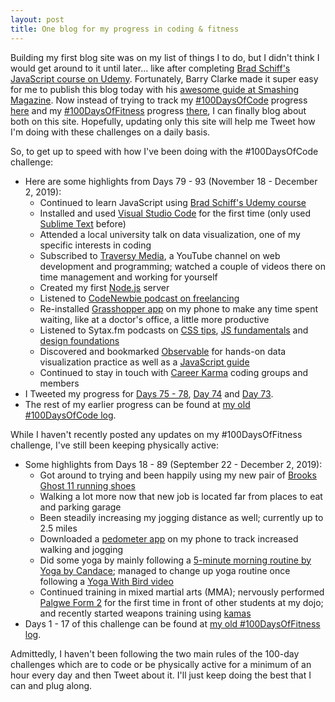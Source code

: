 ```yaml
---
layout: post
title: One blog for my progress in coding & fitness
---
```


Building my first blog site was on my list of things I to do, but I didn't think I would get around to it until later... like after completing [Brad Schiff's JavaScript course on Udemy](https://www.udemy.com/course/learn-javascript-full-stack-from-scratch/). Fortunately, Barry Clarke made it super easy for me to publish this blog today with his [awesome guide at Smashing Magazine](https://www.smashingmagazine.com/2014/08/build-blog-jekyll-github-pages/).  Now instead of trying to track my [#100DaysOfCode](https://www.100daysofcode.com/) progress [here](https://github.com/webdevholland/100-days-of-code/blob/master/log.md#100-days-of-code---log) and my [#100DaysOfFitness](https://www.100daysofx.com/) progress [there](https://docs.google.com/document/d/11T8-AI0RzqrGjwh-CO2cs4mVpR3vsYsXwRTe9I3CGDc/edit?usp=sharing), I can finally blog about both on this site. Hopefully, updating only this site will help me Tweet how I'm doing with these challenges on a daily basis.

So, to get up to speed with how I've been doing with the #100DaysOfCode challenge:
* Here are some highlights from Days 79 - 93 (November 18 - December 2, 2019):
  - Continued to learn JavaScript using [Brad Schiff's Udemy course](https://www.udemy.com/course/learn-javascript-full-stack-from-scratch/)
  - Installed and used [Visual Studio Code](https://code.visualstudio.com/) for the first time (only used [Sublime Text](https://www.sublimetext.com/) before)
  - Attended a local university talk on data visualization, one of my specific interests in coding
  - Subscribed to [Traversy Media](https://www.youtube.com/channel/UC29ju8bIPH5as8OGnQzwJyA), a YouTube channel on web development and programming; watched a couple of videos there on time management and working for yourself
  - Created my first [Node.js](https://nodejs.org/en/) server
  - Listened to [CodeNewbie podcast on freelancing](https://www.codenewbie.org/podcast/should-you-start-freelancing)
  - Re-installed [Grasshopper app](https://learn.grasshopper.app/) on my phone to make any time spent waiting, like at a doctor's office, a little more productive
  - Listened to Sytax.fm podcasts on [CSS tips](https://syntax.fm/show/197/hasty-treat-tips-for-writing-good-css), [JS fundamentals](https://syntax.fm/show/162/the-fundamentals-js) and [design foundations](https://syntax.fm/show/196/design-foundations-for-developers)
  - Discovered and bookmarked [Observable](https://observablehq.com/) for hands-on data visualization practice as well as a [JavaScript guide](https://github.com/ryanmcdermott/clean-code-javascript)
  - Continued to stay in touch with [Career Karma](https://careerkarma.com/) coding groups and members
* I Tweeted my progress for [Days 75 - 78](https://twitter.com/webdevholland/status/1196278451508056064), [Day 74](https://twitter.com/webdevholland/status/1195027756049993728) and [Day 73](https://twitter.com/webdevholland/status/1194540773313798144).
* The rest of my earlier progress can be found at [my old #100DaysOfCode log](https://github.com/webdevholland/100-days-of-code/blob/master/log.md#100-days-of-code---log).

While I haven't recently posted any updates on my #100DaysOfFitness challenge, I've still been keeping physically active:
* Some highlights from Days 18 - 89 (September 22 - December 2, 2019):
  - Got around to trying and been happily using my new pair of [Brooks Ghost 11 running shoes](https://www.brooksrunning.com/en_us/brooks-running-shoes-ghost-11-womens/120277.html)
  - Walking a lot more now that new job is located far from places to eat and parking garage
  - Been steadily increasing my jogging distance as well; currently up to 2.5 miles
  - Downloaded a [pedometer app](https://play.google.com/store/apps/details?id=pedometer.stepcounter.calorieburner.pedometerforwalking&hl=en_US) on my phone to track increased walking and jogging
  - Did some yoga by mainly following a [5-minute morning routine by Yoga by Candace](https://www.youtube.com/watch?v=GK92t5KI3ok&list=PLsO7f0Rn8TDQbIHEEC85lvilQWU3qXuxG&index=2); managed to change up yoga routine once following a [Yoga With Bird video](https://www.youtube.com/watch?v=VulzDLPwJLs&list=PLsO7f0Rn8TDQbIHEEC85lvilQWU3qXuxG&index=34)
  - Continued training in mixed martial arts (MMA); nervously performed [Palgwe Form 2](https://blackbeltwiki.com/palgwe-form-2) for the first time in front of other students at my dojo; and recently started weapons training using [kamas](https://en.wikipedia.org/wiki/Kama_(weapon))
* Days 1 - 17 of this challenge can be found at [my old #100DaysOfFitness log](https://docs.google.com/document/d/11T8-AI0RzqrGjwh-CO2cs4mVpR3vsYsXwRTe9I3CGDc/edit?usp=sharing).

Admittedly, I haven't been following the two main rules of the 100-day challenges which are to code or be physically active for a minimum of an hour every day and then Tweet about it. I'll just keep doing the best that I can and plug along.
